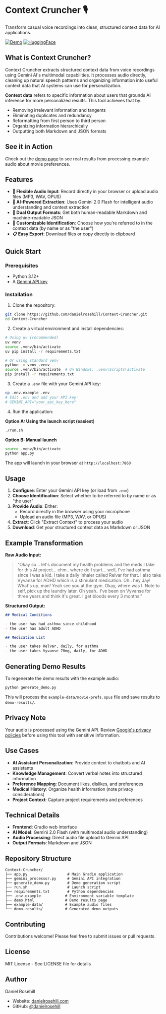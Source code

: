 # Context Cruncher 🎙️

Transform casual voice recordings into clean, structured context data for AI applications.

[![Demo](https://img.shields.io/badge/Demo-Live-brightgreen)](demo.html)
[![HuggingFace](https://img.shields.io/badge/🤗-Space-yellow)](https://huggingface.co/spaces/danielrosehill/Context-Cruncher)

## What is Context Cruncher?

Context Cruncher extracts structured context data from voice recordings using Gemini AI's multimodal capabilities. It processes audio directly, cleaning up natural speech patterns and organizing information into useful context data that AI systems can use for personalization.

**Context data** refers to specific information about users that grounds AI inference for more personalized results. This tool achieves that by:

- Removing irrelevant information and tangents
- Eliminating duplicates and redundancy
- Reformatting from first person to third person
- Organizing information hierarchically
- Outputting both Markdown and JSON formats

## See it in Action

Check out the [demo page](demo.html) to see real results from processing example audio about movie preferences.

## Features

- **🎤 Flexible Audio Input**: Record directly in your browser or upload audio files (MP3, WAV, OPUS)
- **🤖 AI-Powered Extraction**: Uses Gemini 2.0 Flash for intelligent audio understanding and context extraction
- **📝 Dual Output Formats**: Get both human-readable Markdown and machine-readable JSON
- **👤 Customizable Identification**: Choose how you're referred to in the context data (by name or as "the user")
- **📋 Easy Export**: Download files or copy directly to clipboard

## Quick Start

### Prerequisites

- Python 3.12+
- A [Gemini API key](https://ai.google.dev/)

### Installation

1. Clone the repository:
```bash
git clone https://github.com/danielrosehill/Context-Cruncher.git
cd Context-Cruncher
```

2. Create a virtual environment and install dependencies:
```bash
# Using uv (recommended)
uv venv
source .venv/bin/activate
uv pip install -r requirements.txt

# Or using standard venv
python -m venv .venv
source .venv/bin/activate  # On Windows: .venv\Scripts\activate
pip install -r requirements.txt
```

3. Create a `.env` file with your Gemini API key:
```bash
cp .env.example .env
# Edit .env and add your API key:
# GEMINI_API="your_api_key_here"
```

4. Run the application:

**Option A: Using the launch script (easiest)**
```bash
./run.sh
```

**Option B: Manual launch**
```bash
source .venv/bin/activate
python app.py
```

The app will launch in your browser at `http://localhost:7860`

## Usage

1. **Configure**: Enter your Gemini API key (or load from `.env`)
2. **Choose Identification**: Select whether to be referred to by name or as "the user"
3. **Provide Audio**: Either:
   - Record directly in the browser using your microphone
   - Upload an audio file (MP3, WAV, or OPUS)
4. **Extract**: Click "Extract Context" to process your audio
5. **Download**: Get your structured context data as Markdown or JSON

## Example Transformation

**Raw Audio Input:**
> "Okay so... let's document my health problems and the meds I take for this AI project... ehm.. where do I start... well, I've had asthma since I was a kid. I take a daily inhaler called Relvar for that. I also take Vyvanse for ADHD which is a stimulant medication. Oh.. hey Jay! What's up, man! Yeah see you at the gym. Okay, where was I. Note to self, pick up the laundry later. Oh yeah.. I've been on Vyvanse for three years and think it's great. I get bloods every 3 months."

**Structured Output:**
```markdown
## Medical Conditions

- the user has had asthma since childhood
- the user has adult ADHD

## Medication List

- the user takes Relvar, daily, for asthma
- the user takes Vyvanse 70mg, daily, for ADHD
```

## Generating Demo Results

To regenerate the demo results with the example audio:

```bash
python generate_demo.py
```

This will process the `example-data/movie-prefs.opus` file and save results to `demo-results/`.

## Privacy Note

Your audio is processed using the Gemini API. Review [Google's privacy policies](https://policies.google.com/) before using this tool with sensitive information.

## Use Cases

- **AI Assistant Personalization**: Provide context to chatbots and AI assistants
- **Knowledge Management**: Convert verbal notes into structured information
- **Preference Mapping**: Document likes, dislikes, and preferences
- **Medical History**: Organize health information (note privacy considerations)
- **Project Context**: Capture project requirements and preferences

## Technical Details

- **Frontend**: Gradio web interface
- **AI Model**: Gemini 2.0 Flash (with multimodal audio understanding)
- **Audio Processing**: Direct audio file upload to Gemini API
- **Output Formats**: Markdown and JSON

## Repository Structure

```
Context-Cruncher/
├── app.py                  # Main Gradio application
├── gemini_processor.py     # Gemini API integration
├── generate_demo.py        # Demo generation script
├── run.sh                  # Launch script
├── requirements.txt        # Python dependencies
├── .env.example           # Environment variable template
├── demo.html              # Demo results page
├── example-data/          # Example audio files
└── demo-results/          # Generated demo outputs
```

## Contributing

Contributions welcome! Please feel free to submit issues or pull requests.

## License

MIT License - See LICENSE file for details

## Author

Daniel Rosehill
- Website: [danielrosehill.com](https://danielrosehill.com)
- GitHub: [@danielrosehill](https://github.com/danielrosehill)
